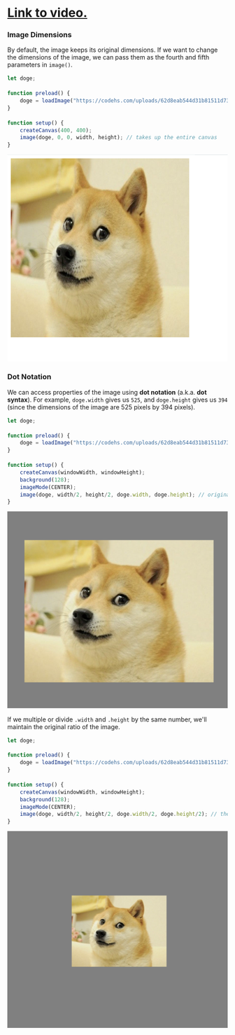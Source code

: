 # [Link to video.](https://www.youtube.com/watch?v=rhXvo6tO2UQ&list=PLVD25niNi0BkHx4xw7IW9oDaq5V0wJF7V)

### Image Dimensions

By default, the image keeps its original dimensions. If we want to change the dimensions of the image, we can pass them as the fourth and fifth parameters in `image()`.

```js
let doge;

function preload() {
    doge = loadImage("https://codehs.com/uploads/62d8eab544d31b81511d731d11ef6c00"); 
}

function setup() {
    createCanvas(400, 400);
    image(doge, 0, 0, width, height); // takes up the entire canvas
}
```

![](../../Images/doge_3_.png)

### Dot Notation

We can access properties of the image using **dot notation** (a.k.a. **dot syntax**). For example, `doge.width` gives us `525`, and `doge.height` gives us `394` (since the dimensions of the image are 525 pixels by 394 pixels).


```js
let doge;

function preload() {
    doge = loadImage("https://codehs.com/uploads/62d8eab544d31b81511d731d11ef6c00");
}

function setup() {
    createCanvas(windowWidth, windowHeight);
    background(128);
    imageMode(CENTER);
    image(doge, width/2, height/2, doge.width, doge.height); // original size of the image
}
```

![](../../Images/doge_4.png)

If we multiple or divide `.width` and `.height` by the same number, we'll maintain the original ratio of the image.


```js
let doge;

function preload() {
    doge = loadImage("https://codehs.com/uploads/62d8eab544d31b81511d731d11ef6c00");
}

function setup() {
    createCanvas(windowWidth, windowHeight);
    background(128);
    imageMode(CENTER);
    image(doge, width/2, height/2, doge.width/2, doge.height/2); // the image is a quarter of its original size
}
```

![](../../Images/doge_5.png)

